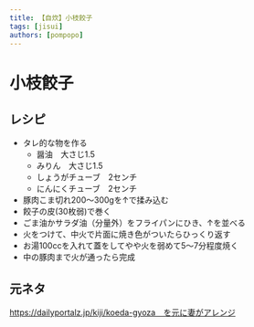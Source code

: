 ```yaml
---
title: 【自炊】小枝餃子
tags: [jisui]
authors: [pompopo]
---
```


# 小枝餃子

## レシピ

- タレ的な物を作る
  - 醤油　大さじ1.5
  - みりん　大さじ1.5
  - しょうがチューブ　2センチ
  - にんにくチューブ　2センチ
- 豚肉こま切れ200〜300gを↑で揉み込む
- 餃子の皮(30枚弱)で巻く
- ごま油かサラダ油（分量外）をフライパンにひき、↑を並べる
- 火をつけて、中火で片面に焼き色がついたらひっくり返す
- お湯100ccを入れて蓋をしてやや火を弱めて5〜7分程度焼く
- 中の豚肉まで火が通ったら完成


## 元ネタ
https://dailyportalz.jp/kiji/koeda-gyoza　を元に妻がアレンジ

